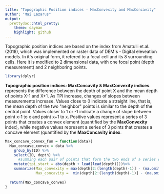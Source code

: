 ```yaml
---
title: "Topographic Position indices - MaxConvexity and MaxConcavity"
author: "Mai Lazarus"
output:
  prettydoc::html_pretty:
    theme: cayman
    highlight: github
---
```

Topographic position indices are based on the index from Amatulli et.al. (2018), which was implemented on raster data  of DEM's - Digital eleveation models. In it's original form, it refered to a focal cell and its 8 surrounding cells. Here it is modified to 2 dimensional data, with one focal point (depth measurement) and 2 neighboring points.




```r
library(dplyr)
```

**Topographic position indices: MaxConcavity & MaxConvexity indices** represents the difference between the depth of point X and the mean depth of points X-1 and X+1. As TPI increase, changes of slopes between measurements increase. Values close to 0 indicate a straight line, that is, the mean depth of the two "neighbor" points is similar to the depth of the central point. Values closer to 1 or -1 indicate a change of slope between point x-1 to x and point x+1 to x. Positive values represent a series of 3 points that creates a convex element (quantified by the **MaxConvexity** index), while negative values represent a series of 3 points that creates a concave element (quantified by the **MaxConcavity index**. 


```r
Max_concave_convex_fun = function(data){ 
  Max_concave_convex = data %>%
    group_by(ID) %>%
    select(ID, depth) %>%
      #summing each pair of points that form the two ends of a series of 3 points. Removing NAs formed at the end of the vector (due to the fact that the last 2 points in the profile have no 2 points to pair with). Dividing by 2 to get the mean depth per pair
    mutate(tpi_start = abs(depth + lead(lead(depth))))%>%
    summarize(Max_convexity = max(depth[2:(length(depth)-1)] - (na.omit(tpi_start)/2)),
              Max_concavity =  min(depth[2:(length(depth)-1)] - (na.omit(tpi_start)/2)))
  
  return(Max_concave_convex)
}
```
